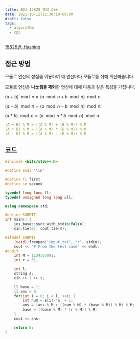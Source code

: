 ```yaml
---
title: BOJ 15829 해설 C++
date: 2021-10-12T21:30:10+09:00
draft: false
tags:
  - algorithm
  - cpp
---
```

<!--more-->
[15829번: Hashing](https://www.acmicpc.net/problem/15829)

## 접근 방법

모듈로 연산의 성질을 이용하여 매 연산마다 모듈로를 취해 계산해줍니다.

모듈로 연산은 **나눗셈을 제외**한 연산에 대해 다음과 같은 특성을 가집니다.

$(a + b)\mod n = (a \mod n + b \mod n) \mod n$

$(a - b)\mod n = (a \mod n - b \mod n) \mod n$

$(a * b)\mod n = (a \mod n * b \mod n) \mod n$

```yaml
(A + B) % M = ((A % M) + (B % M)) % M
(A * B) % M = ((A % M) * (B % M)) % M
(A - B) % M = ((A % M) - (B % M)) % M
```

## 코드

```cpp
#include <bits/stdc++.h>

#define endl '\\n'

#define fi first
#define se second

typedef long long ll;
typedef unsigned long long ull;

using namespace std;

#define SUBMIT
int main() {
    ios_base::sync_with_stdio(false);
    cin.tie(0); cout.tie(0);

#ifndef SUBMIT
    (void)!freopen("input.txt", "r", stdin);
    cout << "# From the test case" << endl;
#endif
    int M = 1234567891;
    int r = 31;

    int l;
    string s;
    cin >> l >> s;

    ll base = 1;
    ll ans = 0;
    for(int i = 0; i < l; ++i) {
        int num = s[i]-'a' + 1;
        ans = (ans % M + ((num % M) * (base % M)) % M) % M;
        base = ((base % M) * (r % M)) % M;
    }
    cout << ans;

    return 0;
}
```